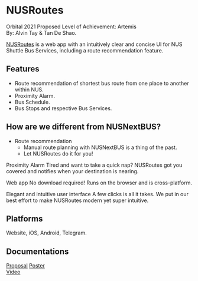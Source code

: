 # NUSRoutes

Orbital 2021
Proposed Level of Achievement: Artemis  
By: Alvin Tay & Tan De Shao.

[NUSRoutes](https://nusroutes.vercel.app/) is a web app with an intuitively clear and concise UI for NUS Shuttle Bus Services, including a route recommendation feature.

## Features
 - Route recommendation of shortest bus route from one place to another within NUS.
 - Proximity Alarm.
 - Bus Schedule.
 - Bus Stops and respective Bus Services.

## How are we different from NUSNextBUS?

* Route recommendation
  * Manual route planning with NUSNextBUS is a thing of the past.
  * Let NUSRoutes do it for you!

Proximity Alarm
Tired and want to take a quick nap?
NUSRoutes got you covered and notifies when your destination is nearing.

Web app
No download required!
Runs on the browser and is cross-platform.

Elegant and intuitive user interface
A few clicks is all it takes.
We put in our best effort to make NUSRoutes modern yet super intuitive.


## Platforms
Website, iOS, Android, Telegram.

## Documentations
[Proposal](https://docs.google.com/document/d/1FU0Mvb-K5XoYC051hmAnpeqB_YA-p_N893SDMnudMXE/edit?usp=sharing)
[Poster](https://drive.google.com/file/d/1vOOQEt3U8zGU9bPXqeKtyrWo0a3w1gwQ/view?usp=sharing)  
[Video](https://drive.google.com/file/d/1PRAAMh1dzXpCV1xrEA4r_nKWNrwbNENs/view?usp=sharing)  

